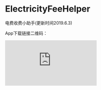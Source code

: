 # ElectricityFeeHelper
电费收费小助手(更新时间2019.6.3)

App下载链接二维码：

![Image text](http://qr.liantu.com/api.php?text=https://github.com/l376571926/ElectricityFeeHelper/releases/download/v1.0.8/app-release.apk)
